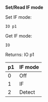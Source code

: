 __Set/Read IF mode__

Set IF mode:

	IO p1

Get IF mode:

	IO

Returns: IO p1

| p1  | IF mode |
| --- | --- |
| 0 | Off    |
| 1 | IF     |
| 2 | Detect |
